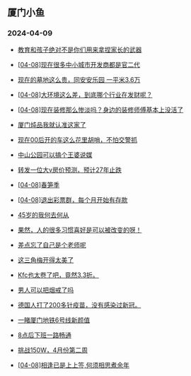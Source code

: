 ## 厦门小鱼 
### 2024-04-09

+ [教育和孩子绝对不是你们用来拿捏家长的武器](http://bbs.xmfish.com/read-htm-tid-18172379.html)

+ [[04-08]现在很多中小城市开发商都是官二代](http://bbs.xmfish.com/read-htm-tid-18172509.html)

+ [现在的墓地这么贵，同安安乐园 一平米3.6万](http://bbs.xmfish.com/read-htm-tid-18172434.html)

+ [[04-08]大环境这么差，到底哪个行业在发财呢？](http://bbs.xmfish.com/read-htm-tid-18172460.html)

+ [[04-08]现在装修那么惨淡吗？身边的装修师傅基本上没活了](http://bbs.xmfish.com/read-htm-tid-18172502.html)

+ [厦门炖品我就认准这家了](http://bbs.xmfish.com/read-htm-tid-18172409.html)

+ [现在00后开的车这么花里胡哨，不怕交警抓](http://bbs.xmfish.com/read-htm-tid-18172442.html)

+ [中山公园可以搞个王婆说媒](http://bbs.xmfish.com/read-htm-tid-18172425.html)

+ [转发一位大v房价预测，预计27年止跌](http://bbs.xmfish.com/read-htm-tid-18172567.html)

+ [[04-08]春笋季](http://bbs.xmfish.com/read-htm-tid-18172277.html)

+ [[04-08]退出彩票群，每个月开始有存款](http://bbs.xmfish.com/read-htm-tid-18172324.html)

+ [45岁的我何去何从](http://bbs.xmfish.com/read-htm-tid-18172612.html)

+ [果然，人的很多习惯喜好是可以被改变的呀！](http://bbs.xmfish.com/read-htm-tid-18172490.html)

+ [差点忘了自己是个老师呢](http://bbs.xmfish.com/read-htm-tid-18172446.html)

+ [这三角梅开得太美了](http://bbs.xmfish.com/read-htm-tid-18172648.html)

+ [Kfc也太卷了吧，竟然3.3折。](http://bbs.xmfish.com/read-htm-tid-18172642.html)

+ [男人可以把烟戒了吗](http://bbs.xmfish.com/read-htm-tid-18172693.html)

+ [德国人打了200多针疫苗，没有感染过新冠。](http://bbs.xmfish.com/read-htm-tid-18172637.html)

+ [一睹厦门地铁6号线新颜值](http://bbs.xmfish.com/read-htm-tid-18172718.html)

+ [8点后下班一路畅通](http://bbs.xmfish.com/read-htm-tid-18172672.html)

+ [挑战150W，4月份第二周](http://bbs.xmfish.com/read-htm-tid-18172557.html)

+ [[04-08]相逢已是上上签,何须相思煮余年](http://bbs.xmfish.com/read-htm-tid-18172589.html)

